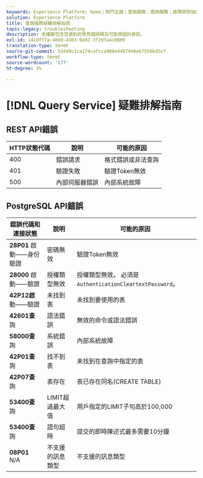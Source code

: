 ```yaml
---
keywords: Experience Platform; home；熱門主題；查詢服務；查詢服務；故障排除指南；常見問題；故障排除；
solution: Experience Platform
title: 查詢服務疑難排解指南
topic-legacy: troubleshooting
description: 本檔案包含您遇到的常見錯誤碼及可能原因的資訊。
exl-id: 14cdff7a-40dd-4103-9a92-3f29fa4c0809
translation-type: tm+mt
source-git-commit: 5d449c1ca174cafcca988e9487940eb7550bd5cf
workflow-type: tm+mt
source-wordcount: '177'
ht-degree: 3%

---
```


# [!DNL Query Service] 疑難排解指南

## REST API錯誤

| HTTP狀態代碼 | 說明 | 可能的原因 |
| ---------------- | ----------- | --------------- |
| 400 | 錯誤請求 | 格式錯誤或非法查詢 |
| 401 | 驗證失敗 | 驗證Token無效 |
| 500 | 內部伺服器錯誤 | 內部系統故障 |

## PostgreSQL API錯誤

| 錯誤代碼和連接狀態 | 說明 | 可能的原因 |
| ------------------------------- | ----------- | -------------- |
| **28P01** 啟動——身份驗證 | 密碼無效 | 驗證Token無效 |
| **28000** 啟動——驗證 | 授權類型無效 | 授權類型無效。 必須是`AuthenticationCleartextPassword`。 |
| **42P12啟** 動——驗證 | 未找到表 | 未找到要使用的表 |
| **42601查** 詢 | 語法錯誤 | 無效的命令或語法錯誤 |
| **58000查** 詢 | 系統錯誤 | 內部系統故障 |
| **42P01查** 詢 | 找不到表 | 未找到在查詢中指定的表 |
| **42P07查** 詢 | 表存在 | 表已存在同名(CREATE TABLE) |
| **53400查** 詢 | LIMIT超過最大值 | 用戶指定的LIMIT子句高於100,000 |
| **53400查** 詢 | 語句超時 | 提交的即時陳述式最多需要10分鐘 |
| **08P01** N/A | 不支援的訊息類型 | 不支援的訊息類型 |
